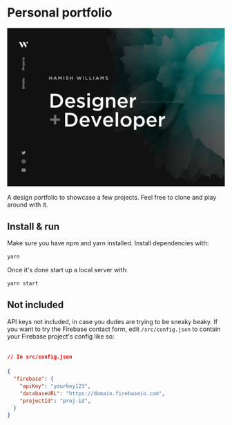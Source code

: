 # Personal portfolio

![Site preview](/public/social-image.png)

A design portfolio to showcase a few projects. Feel free to clone and play around with it.

## Install & run

Make sure you have npm and yarn installed. Install dependencies with:

```bash
yarn
```

Once it's done start up a local server with:

```bash
yarn start
```

## Not included

API keys not included, in case you dudes are trying to be sneaky beaky. If you want to try the Firebase contact form, edit `/src/config.json` to contain your Firebase project's config like so:

```json

// In src/config.json

{
  "firebase": {
    "apiKey": "yourkey123",
    "databaseURL": "https://domain.firebaseio.com",
    "projectId": "proj-id",
  }
}
```
